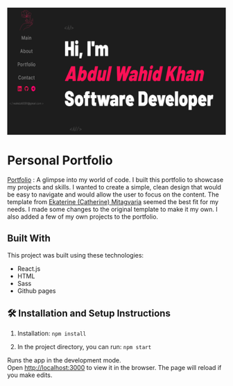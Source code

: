 <img src="/public/preview.png"><img/>

# Personal Portfolio
<a href="https://Wahid7852.is-a.dev/">Portfolio</a> : A glimpse into my world of code. I built this portfolio to showcase my projects and skills. I wanted to create a simple, clean design that would be easy to navigate and would allow the user to focus on the content. The template from [Ekaterine (Catherine) Mitagvaria](https://github.com/catherineisonline) seemed the best fit for my needs. I made some changes to the original template to make it my own. I also added a few of my own projects to the portfolio.

## Built With

This project was built using these technologies:

- React.js
- HTML
- Sass
- Github pages

## 🛠 Installation and Setup Instructions

1. Installation: `npm install`

2. In the project directory, you can run: `npm start`

Runs the app in the development mode.\
Open [http://localhost:3000](http://localhost:3000) to view it in the browser.
The page will reload if you make edits.
